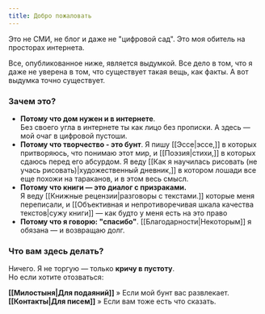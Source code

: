 ```yaml
---
title: Добро пожаловать
---
```

Это не СМИ, не блог и даже не "цифровой сад". Это моя обитель на просторах интернета.

Все, опубликованное ниже, является выдумкой. Все дело в том, что я даже не уверена в том, что существует такая вещь, как факты. А вот выдумка точно существует.
### **Зачем это?**
- **Потому что дом нужен и в интернете**.  
    Без своего угла в интернете ты как лицо без прописки. А здесь — мой очаг в цифровой пустоши.
- **Потому что творчество - это бунт**.
    Я пишу [[Эссе|эссе,]] в которых притворяюсь, что понимаю этот мир, и [[Поэзия|стихи,]] в которых сдаюсь перед его абсурдом. 
    Я веду [[Как я научилась рисовать (не учась рисовать)|художественный дневник,]] в котором лошади все еще похожи на тараканов, и в этом весь смысл.
- **Потому что книги — это диалог с призраками.**  
    Я веду [[Книжные рецензии|разговоры с текстами.]] которые меня переписали, и [[Объективная и непротиворечивая шкала качества текстов|cужу книги]] —  как будто у меня есть на это право
- **Потому что я говорю: "спасибо"**.
    [[Благодарности|Некоторым]] я обязана — и возвращаю долг.
### **Что вам здесь делать?**
Ничего. Я не торгую — только **кричу в пустоту**.  
Но если хотите отозваться:

**[[Милостыня|Для подаяний]]** » Если мой бунт вас развлекает.  
**[[Контакты|Для писем]]** » Если вам тоже есть что сказать.
